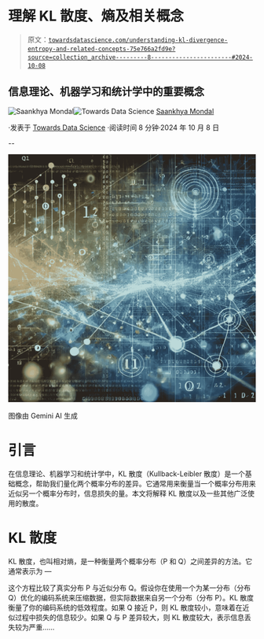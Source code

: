 # 理解 KL 散度、熵及相关概念

> 原文：[`towardsdatascience.com/understanding-kl-divergence-entropy-and-related-concepts-75e766a2fd9e?source=collection_archive---------8-----------------------#2024-10-08`](https://towardsdatascience.com/understanding-kl-divergence-entropy-and-related-concepts-75e766a2fd9e?source=collection_archive---------8-----------------------#2024-10-08)

## 信息理论、机器学习和统计学中的重要概念

[](https://saankhya.medium.com/?source=post_page---byline--75e766a2fd9e--------------------------------)![Saankhya Mondal](https://saankhya.medium.com/?source=post_page---byline--75e766a2fd9e--------------------------------)[](https://towardsdatascience.com/?source=post_page---byline--75e766a2fd9e--------------------------------)![Towards Data Science](https://towardsdatascience.com/?source=post_page---byline--75e766a2fd9e--------------------------------) [Saankhya Mondal](https://saankhya.medium.com/?source=post_page---byline--75e766a2fd9e--------------------------------)

·发表于 [Towards Data Science](https://towardsdatascience.com/?source=post_page---byline--75e766a2fd9e--------------------------------) ·阅读时间 8 分钟·2024 年 10 月 8 日

--

![](img/eea0002633893dd7eab17a08678acd3f.png)

图像由 Gemini AI 生成

# 引言

在信息理论、机器学习和统计学中，KL 散度（Kullback-Leibler 散度）是一个基础概念，帮助我们量化两个概率分布的差异。它通常用来衡量当一个概率分布用来近似另一个概率分布时，信息损失的量。本文将解释 KL 散度以及一些其他广泛使用的散度。

# KL 散度

KL 散度，也叫相对熵，是一种衡量两个概率分布（P 和 Q）之间差异的方法。它通常表示为 —

这个方程比较了真实分布 P 与近似分布 Q。假设你在使用一个为某一分布（分布 Q）优化的编码系统来压缩数据，但实际数据来自另一个分布（分布 P）。KL 散度衡量了你的编码系统的低效程度。如果 Q 接近 P，则 KL 散度较小，意味着在近似过程中损失的信息较少。如果 Q 与 P 差异较大，则 KL 散度较大，表示信息丢失较为严重……
